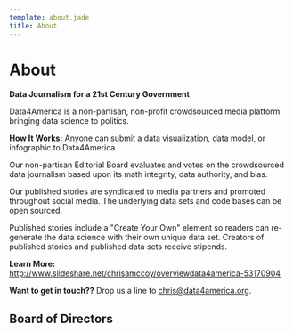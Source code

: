 ```yaml
---
template: about.jade
title: About
---
```


# About

**Data Journalism for a 21st Century Government**

Data4America is a non-partisan, non-profit crowdsourced media platform bringing data science to politics.

**How It Works:** Anyone can submit a data visualization, data model, or infographic to Data4America.

Our non-partisan Editorial Board evaluates and votes on the crowdsourced data journalism based upon its math integrity, data authority, and bias.

Our published stories are syndicated to media partners and promoted throughout social media. The underlying data sets and code bases can be open sourced.

Published stories include a "Create Your Own" element so readers can re-generate the data science with their own unique data set. Creators of published stories and published data sets receive stipends.

**Learn More:** http://www.slideshare.net/chrisamccoy/overviewdata4america-53170904

**Want to get in touch??** Drop us a line to [chris@data4america.org](mailto:chris@data4america.org).

## Board of Directors

